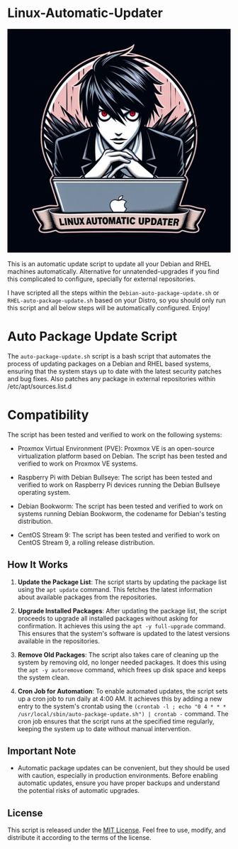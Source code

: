 # Linux-Automatic-Updater
<p align="center">
  <img src="https://github.com/kiraitachi/Linux-Automatic-Updater/blob/main/LinuxAutomaticUpdater.png">
</p>

This is an automatic update script to update all your Debian and RHEL machines automatically. Alternative for unnatended-upgrades if you find this complicated to configure, specially for external repositories.

I have scripted all the steps within the `Debian-auto-package-update.sh` or `RHEL-auto-package-update.sh` based on your Distro, so you should only run this script and all below steps will be automatically configured. Enjoy!

# Auto Package Update Script

The `auto-package-update.sh` script is a bash script that automates the process of updating packages on a Debian and RHEL based systems, ensuring that the system stays up to date with the latest security patches and bug fixes. Also patches any package in external repositories within /etc/apt/sources.list.d

# Compatibility
The script has been tested and verified to work on the following systems:

* Proxmox Virtual Environment (PVE): Proxmox VE is an open-source virtualization platform based on Debian. The script has been tested and verified to work on Proxmox VE systems.

* Raspberry Pi with Debian Bullseye: The script has been tested and verified to work on Raspberry Pi devices running the Debian Bullseye operating system.

* Debian Bookworm: The script has been tested and verified to work on systems running Debian Bookworm, the codename for Debian's testing distribution.

* CentOS Stream 9: The script has been tested and verified to work on CentOS Stream 9, a rolling release distribution.

## How It Works

1. **Update the Package List**: The script starts by updating the package list using the `apt update` command. This fetches the latest information about available packages from the repositories.

2. **Upgrade Installed Packages**: After updating the package list, the script proceeds to upgrade all installed packages without asking for confirmation. It achieves this using the `apt -y full-upgrade` command. This ensures that the system's software is updated to the latest versions available in the repositories.

3. **Remove Old Packages**: The script also takes care of cleaning up the system by removing old, no longer needed packages. It does this using the `apt -y autoremove` command, which frees up disk space and keeps the system clean.

4. **Cron Job for Automation**: To enable automated updates, the script sets up a cron job to run daily at 4:00 AM. It achieves this by adding a new entry to the system's crontab using the `(crontab -l ; echo "0 4 * * * /usr/local/sbin/auto-package-update.sh") | crontab -` command. The cron job ensures that the script runs at the specified time regularly, keeping the system up to date without manual intervention.

## Important Note

- Automatic package updates can be convenient, but they should be used with caution, especially in production environments. Before enabling automatic updates, ensure you have proper backups and understand the potential risks of automatic upgrades.

## License

This script is released under the [MIT License](LICENSE). Feel free to use, modify, and distribute it according to the terms of the license.
